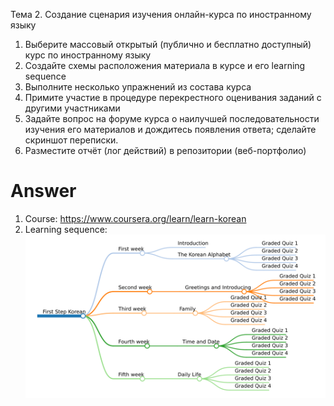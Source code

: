 Тема 2. Создание сценария изучения онлайн-курса по иностранному языку
1. Выберите массовый открытый (публично и бесплатно доступный) курс по иностранному языку
2. Создайте схемы расположения материала в курсе и его learning sequence
3. Выполните несколько упражнений из состава курса
4. Примите участие в процедуре перекрестного оценивания заданий с другими участниками
5. Задайте вопрос на форуме курса о наилучшей последовательности изучения его материалов и дождитесь появления ответа;
   сделайте скриншот переписки.
6. Разместите отчёт (лог действий) в репозитории (веб-портфолио)

# Answer
1. Course: https://www.coursera.org/learn/learn-korean
2. Learning sequence:
   ![img/KoreanCourse.md.png](img/KoreanCourse.md.png)
